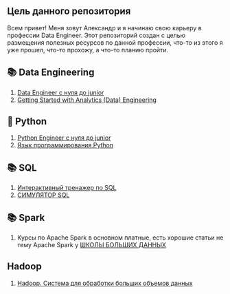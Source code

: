 ## Цель данного репозитория

Всем привет! Меня зовут Александр и я начинаю свою карьеру в профессии Data Engineer.
Этот репозиторий создан с целью размещения полезных ресурсов по данной профессии, что-то из этого я уже прошел, что-то прохожу, а что-то планию пройти.

## 📚 Data Engineering

1. [Data Engineer с нуля до junior](https://stepik.org/course/137235/syllabus?auth=login)
2. [Getting Started with Analytics (Data) Engineering](https://github.com/Data-Learn/data-engineering)

## 🐍 Python
1. [Python Engineer с нуля до junior](https://stepik.org/course/209150/promo?search=5675007667)
2. [Язык программирования Python](https://www.youtube.com/playlist?list=PL6kSdcHYB3x5PzO26mzRFU6NmsRqd6WgL)

## 📚 SQL 
1. [Интерактивный тренажер по SQL](https://stepik.org/course/63054?search=5675093227)
2. [СИМУЛЯТОР SQL](https://karpov.courses/simulator-sql-new)

## 📚 Spark
1. Курсы по Apache Spark в основном платные, есть хорошие статьи не тему Apache Spark у [ШКОЛЫ БОЛЬШИХ ДАННЫХ](https://bigdataschool.ru/)

## Hadoop
1. [Hadoop. Система для обработки больших объемов данных](https://stepik.org/course/150/promo?search=5675145348)